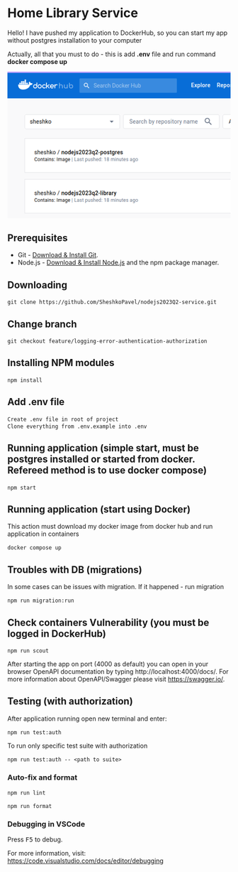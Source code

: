 # Home Library Service
Hello! I have pushed my application to DockerHub, so you can start my app without postgres installation to your computer

Actually, all that you must to do - this is add **.env** file and run command **docker compose up**

![Alt text](image.png)

## Prerequisites

- Git - [Download & Install Git](https://git-scm.com/downloads).
- Node.js - [Download & Install Node.js](https://nodejs.org/en/download/) and the npm package manager.

## Downloading

```
git clone https://github.com/SheshkoPavel/nodejs2023Q2-service.git
```

## Change branch
```
git checkout feature/logging-error-authentication-authorization
```

## Installing NPM modules

```
npm install
```

## Add .env file
```
Create .env file in root of project
Clone everything from .env.example into .env
```
## Running application (simple start, must be postgres installed or started from docker. Refereed method is to use docker compose)

```
npm start
```

## Running application (start using Docker)
This action must download my docker image from docker hub and run application in containers

```
docker compose up
```

## Troubles with DB (migrations)
In some cases can be issues with migration. If it happened - run migration

```
npm run migration:run
```

## Check containers Vulnerability (you must be logged in DockerHub)
```
npm run scout
```

After starting the app on port (4000 as default) you can open
in your browser OpenAPI documentation by typing http://localhost:4000/docs/.
For more information about OpenAPI/Swagger please visit https://swagger.io/.

## Testing (with authorization)

After application running open new terminal and enter:


```
npm run test:auth
```

To run only specific test suite with authorization

```
npm run test:auth -- <path to suite>
```

### Auto-fix and format

```
npm run lint
```

```
npm run format
```

### Debugging in VSCode

Press <kbd>F5</kbd> to debug.

For more information, visit: https://code.visualstudio.com/docs/editor/debugging

